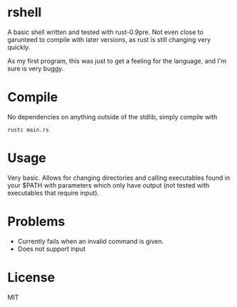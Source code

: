 rshell
=========

A basic shell written and tested with rust-0.9pre. Not even close to garunteed to compile with later versions, as rust is still changing very quickly.

As my first program, this was just to get a feeling for the language, and I'm sure is very buggy.

Compile
=========

No dependencies on anything outside of the stdlib, simply compile with

```rustc main.rs```

Usage
=========

Very basic. Allows for changing directories and calling executables found in your $PATH with parameters which only have output (not tested with executables that require input).

Problems
=========

- Currently fails when an invalid command is given.
- Does not support input

License
=========

MIT
